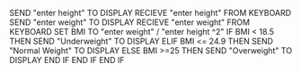 SEND "enter height" TO DISPLAY
RECIEVE "enter height" FROM KEYBOARD
SEND "enter weight" TO DISPLAY
RECIEVE "enter weight" FROM KEYBOARD
SET BMI TO "enter weight" / "enter height ^2"
 IF BMI < 18.5 THEN
 SEND "Underweight" TO DISPLAY
 ELIF BMI <= 24.9 THEN
 SEND "Normal Weight" TO DISPLAY
 ELSE BMI >=25 THEN
 SEND "Overweight" TO DISPLAY
 END IF 
 END IF 
 END IF
